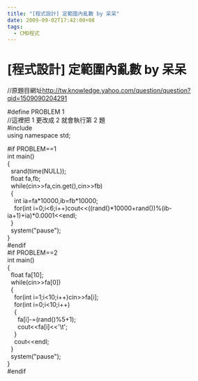 ```yaml
---
title: "[程式設計] 定範圍內亂數 by 呆呆"
date: 2009-09-02T17:42:00+08
tags:
  - CMD程式
---
```

# [程式設計] 定範圍內亂數 by 呆呆

//原題目網址<http://tw.knowledge.yahoo.com/question/question?qid=1509090204291>

#define PROBLEM 1  
//這裡把 1 更改成 2 就會執行第 2 題  
#include<iostream>  
using namespace std;  
  
#if PROBLEM==1  
int main()  
{  
  srand(time(NULL));  
  float fa,fb;  
  while(cin>>fa,cin.get(),cin>>fb)  
  {  
    int ia=fa\*10000,ib=fb\*10000;  
    for(int i=0;i<6;i++)cout<<((rand()\*10000+rand())%(ib-ia+1)+ia)\*0.0001<<endl;  
  }  
  system("pause");  
}  
#endif  
#if PROBLEM==2  
int main()  
{  
  float fa\[10\];  
  while(cin>>fa\[0\])  
  {  
    for(int i=1;i<10;i++)cin>>fa\[i\];  
    for(int i=0;i<10;i++)  
    {  
      fa\[i\]-=(rand()%5+1);  
      cout<<fa\[i\]<<'\\t';  
    }  
    cout<<endl;  
  }  
  system("pause");  
}  
#endif
